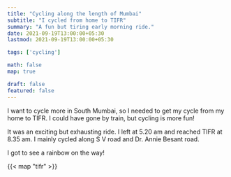 ```yaml
---
title: "Cycling along the length of Mumbai"
subtitle: "I cycled from home to TIFR"
summary: "A fun but tiring early morning ride."
date: 2021-09-19T13:00:00+05:30
lastmod: 2021-09-19T13:00:00+05:30

tags: ['cycling']

math: false
map: true

draft: false
featured: false
---
```


I want to cycle more in South Mumbai, so I needed to get my cycle from my home to TIFR. I could have gone by train, but cycling is more fun!

It was an exciting but exhausting ride. I left at 5.20 am and reached TIFR at 8.35 am. I mainly cycled along S V road and Dr. Annie Besant road. 

I got to see a rainbow on the way!

{{< map "tifr" >}}


